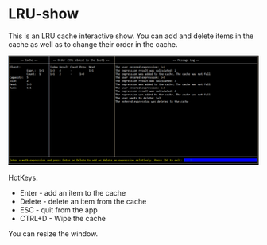 # LRU-show

This is an LRU cache interactive show. You can add and delete items in the cache as well
as to change their order in the cache.

![LRU-show screenshot](screen.PNG)

HotKeys:
* Enter - add an item to the cache
* Delete - delete an item from the cache
* ESC - quit from the app
* CTRL+D - Wipe the cache

You can resize the window.
